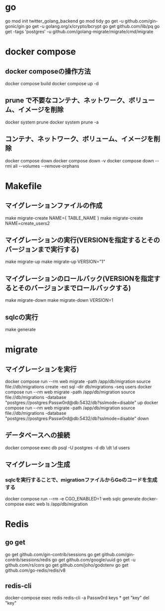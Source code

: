 # go
go mod init twitter_golang_backend
go mod tidy
go get -u github.com/gin-gonic/gin
go get -u golang.org/x/crypto/bcrypt
go get github.com/lib/pq
go get -tags 'postgres' -u github.com/golang-migrate/migrate/cmd/migrate

# docker compose
## docker composeの操作方法
docker compose build
docker compose up -d

## prune で不要なコンテナ、ネットワーク、ボリューム、イメージを削除
docker system prune
docker system prune -a

## コンテナ、ネットワーク、ボリューム、イメージを削除
docker compose down
docker compose down -v
docker compose down --rmi all --volumes --remove-orphans

# Makefile
## マイグレーションファイルの作成
make migrate-create NAME={ TABLE_NAME }
make migrate-create NAME=create_users2
## マイグレーションの実行(VERSIONを指定するとそのバージョンまで実行する)
make migrate-up
make migrate-up VERSION="1"
## マイグレーションのロールバック(VERSIONを指定するとそのバージョンまでロールバックする)
make migrate-down
make migrate-down VERSION=1
## sqlcの実行
make generate

# migrate
## マイグレーションを実行
docker compose run --rm web migrate -path /app/db/migration source file://db/migrations create -ext sql -dir db/migrations -seq users
docker compose run --rm web migrate -path /app/db/migration source file://db/migrations -database "postgres://postgres:Passw0rd@db:5432/db?sslmode=disable" up
docker compose run --rm web migrate -path /app/db/migration source file://db/migrations -database "postgres://postgres:Passw0rd@db:5432/db?sslmode=disable" down

## データベースへの接続
docker compose exec db psql -U postgres -d db
\dt
\d users

## マイグレーション生成
### sqlcを実行することで、migrationファイルからGoのコードを生成する
docker compose run --rm -e CGO_ENABLED=1 web sqlc generate
docker-compose exec web ls /app/db/migration

# Redis
## go get
go get github.com/gin-contrib/sessions
go get github.com/gin-contrib/sessions/redis
go get github.com/google/uuid
go get -u github.com/rs/cors
go get github.com/joho/godotenv
go get github.com/go-redis/redis/v8

## redis-cli
docker-compose exec redis redis-cli -a Passw0rd
keys *
get "key"
del "key"
